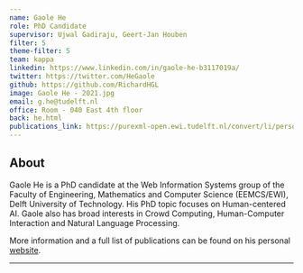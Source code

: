 ```yaml
---
name: Gaole He
role: PhD Candidate
supervisor: Ujwal Gadiraju, Geert-Jan Houben
filter: 5
theme-filter: 5
team: kappa
linkedin: https://www.linkedin.com/in/gaole-he-b3117019a/
twitter: https://twitter.com/HeGaole
github: https://github.com/RichardHGL
image: Gaole He - 2021.jpg
email: g.he@tudelft.nl
office: Room - 040 East 4th floor
back: he.html
publications_link: https://purexml-open.ewi.tudelft.nl/convert/li/persons/9c103169-7311-40c1-b012-5bab30f3ca25
---
```


## About
Gaole He is a PhD candidate at the Web Information Systems group of the Faculty of Engineering, Mathematics and Computer Science (EEMCS/EWI), Delft University of Technology. His PhD topic focuses on Human-centered AI. Gaole also has broad interests in Crowd Computing, Human-Computer Interaction and Natural Language Processing.

More information and a full list of publications can be found on his personal [website](https://richardhgl.github.io/).

---
